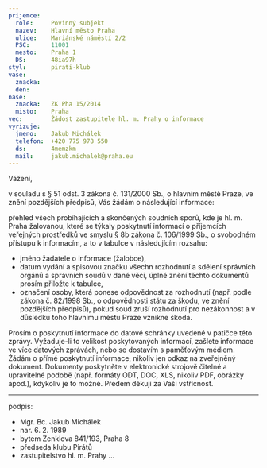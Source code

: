 ```yaml
---
prijemce: 
  role:     Povinný subjekt
  nazev:    Hlavní město Praha
  ulice:    Mariánské náměstí 2/2
  PSC:      11001
  mesto:    Praha 1
  DS:       48ia97h
styl:       pirati-klub
vase:
  znacka:   
  den:
nase:
  znacka:   ZK Pha 15/2014
  misto:    Praha
vec:        Žádost zastupitele hl. m. Prahy o informace
vyrizuje:   
  jmeno:    Jakub Michálek
  telefon:  +420 775 978 550
  ds:       4memzkm
  mail:     jakub.michalek@praha.eu
---
```


Vážení,

v souladu s § 51 odst. 3 zákona č. 131/2000 Sb., o hlavním městě Praze, ve znění pozdějších předpisů, Vás žádám o následující informace:

přehled všech probíhajících a skončených soudních sporů, kde je hl. m. Praha žalovanou, které se týkaly poskytnutí informací o příjemcích veřejných prostředků ve smyslu § 8b zákona č. 106/1999 Sb., o svobodném přístupu k informacím, a to v tabulce v následujícím rozsahu: 

- jméno žadatele o informace (žalobce), 
- datum vydání a spisovou značku všechn rozhodnutí a sdělení správních orgánů a správních soudů v dané věci, úplné znění těchto dokumentů prosím přiložte k tabulce, 
- označení osoby, která ponese odpovědnost za rozhodnutí (např. podle zákona č. 82/1998 Sb., o odpovědnosti státu za škodu, ve znění pozdějších předpisů), pokud soud zruší rozhodnutí pro nezákonnost a v důsledku toho hlavnímu městu Praze vznikne škoda.

Prosím o poskytnutí informace do datové schránky uvedené v patičce této zprávy. Vyžaduje-li to velikost poskytovaných informací, zašlete informace ve více datových zprávách, nebo se dostavím s paměťovým médiem. Žádám o přímé poskytnutí informace, nikoliv jen odkaz na zveřejněný dokument. Dokumenty poskytněte v elektronické strojově čitelné a upravitelné podobě (např. formáty ODT, DOC, XLS, nikoliv PDF, obrázky apod.), kdykoliv je to možné. Předem děkuji za Vaši vstřícnost.

---
podpis: 
  - Mgr. Bc. Jakub Michálek
  - nar. 6. 2. 1989
  - bytem Zenklova 841/193, Praha 8
  - předseda klubu Pirátů
  - zastupitelstvo hl. m. Prahy
...
